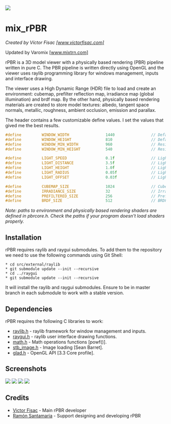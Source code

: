 <img src="https://github.com/victorfisac/rPBR/blob/master/src/icon/rpbr.png">

# mix_rPBR

_Created by Víctor Fisac [www.victorfisac.com]_

Updated by Varomix [www.mixtrn.com]

rPBR is a 3D model viewer with a physically based rendering (PBR) pipeline written in pure C. The PBR pipeline is
written directly using OpenGL and the viewer uses raylib programming library for windows management, inputs and
interface drawing.

The viewer uses a High Dynamic Range (HDR) file to load and create an environment: cubemap, prefilter reflection map,
irradiance map (global illumination) and brdf map. By the other hand, physically based rendering materials are created
to store model textures: albedo, tangent space normals, metallic, roughness, ambient occlusion, emission and parallax.

The header contains a few customizable define values. I set the values that gived me the best results.

```c
#define         WINDOW_WIDTH                1440                // Default screen width during program initialization
#define         WINDOW_HEIGHT               810                 // Default screen height during program initialization
#define         WINDOW_MIN_WIDTH            960                 // Resizable window minimum width
#define         WINDOW_MIN_HEIGHT           540                 // Resizable window minimum height

#define         LIGHT_SPEED                 0.1f                // Light rotation input speed
#define         LIGHT_DISTANCE              3.5f                // Light distance from center of world
#define         LIGHT_HEIGHT                1.0f                // Light height from center of world
#define         LIGHT_RADIUS                0.05f               // Light gizmo drawing radius
#define         LIGHT_OFFSET                0.03f               // Light gizmo drawing radius when mouse is over

#define         CUBEMAP_SIZE                1024                // Cubemap texture size
#define         IRRADIANCE_SIZE             32                  // Irradiance map from cubemap texture size
#define         PREFILTERED_SIZE            256                 // Prefiltered HDR environment map texture size
#define         BRDF_SIZE                   512                 // BRDF LUT texture map size
```

_Note: paths to environment and physically based rendering shaders are defined in pbrcore.h. Check the paths if your
program doesn't load shaders properly._

Installation
-----

rPBR requires raylib and raygui submodules. To add them to the repository we need to use the following commands using
Git Shell:

    * cd src/external/raylib
    * git submodule update --init --recursive
    * cd ../raygui
    * git submodule update --init --recursive

It will install the raylib and raygui submodules. Ensure to be in master branch in each submodule to work with a stable
version.

Dependencies
-----

rPBR requires the following C libraries to work:

* [raylib.h](https://github.com/raysan5/raylib)     - raylib framework for window management and inputs.
* [raygui.h](https://github.com/raysan5/raygui)     - raylib user interface drawing functions.
* [math.h](https://github.com/Alexpux/mingw-w64/blob/master/mingw-w64-headers/crt/math.h)       - Math operations
  functions [powf()].
* [stb_image.h](https://github.com/nothings/stb/blob/master/stb_image.h)  - Image loading [Sean Barret].
* [glad.h](https://github.com/glfw/glfw/blob/master/deps/glad/glad.h)       - OpenGL API [3.3 Core profile].

Screenshots
-----
<img src="https://github.com/victorfisac/rPBR/blob/master/screenshots/rpbr_demo.png">

<img src="https://github.com/victorfisac/rPBR/blob/master/screenshots/pbr_cerberus.png">

<img src="https://github.com/victorfisac/rPBR/blob/master/screenshots/pbr_gold.png">

<img src="https://github.com/victorfisac/rPBR/blob/master/screenshots/pbr_blaster.png">

Credits
-----

* [Victor Fisac](http://www.victorfisac.com) - Main rPBR developer
* [Ramón Santamaria](http://www.raylib.com) - Support designing and developing rPBR
